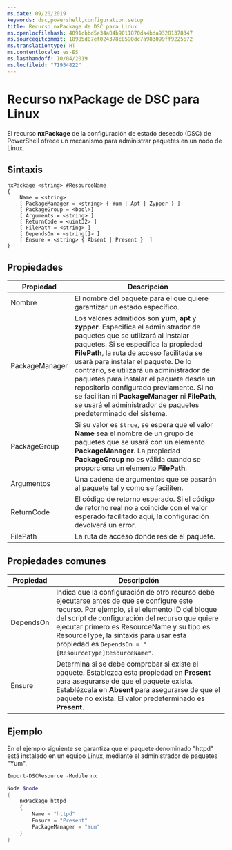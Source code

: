 ```yaml
---
ms.date: 09/20/2019
keywords: dsc,powershell,configuration,setup
title: Recurso nxPackage de DSC para Linux
ms.openlocfilehash: 4091cbbd5e34a84b9011870da4bda93281378347
ms.sourcegitcommit: 18985d07ef024378c8590dc7a983099ff9225672
ms.translationtype: HT
ms.contentlocale: es-ES
ms.lasthandoff: 10/04/2019
ms.locfileid: "71954822"
---
```

# <a name="dsc-for-linux-nxpackage-resource"></a>Recurso nxPackage de DSC para Linux

El recurso **nxPackage** de la configuración de estado deseado (DSC) de PowerShell ofrece un mecanismo para administrar paquetes en un nodo de Linux.

## <a name="syntax"></a>Sintaxis

```Syntax
nxPackage <string> #ResourceName
{
    Name = <string>
    [ PackageManager = <string> { Yum | Apt | Zypper } ]
    [ PackageGroup = <bool>]
    [ Arguments = <string> ]
    [ ReturnCode = <uint32> ]
    [ FilePath = <string> ]
    [ DependsOn = <string[]> ]
    [ Ensure = <string> { Absent | Present }  ]
}
```

## <a name="properties"></a>Propiedades

|Propiedad |Descripción |
|---|---|
|Nombre |El nombre del paquete para el que quiere garantizar un estado específico. |
|PackageManager |Los valores admitidos son **yum**, **apt** y **zypper**. Especifica el administrador de paquetes que se utilizará al instalar paquetes. Si se especifica la propiedad **FilePath**, la ruta de acceso facilitada se usará para instalar el paquete. De lo contrario, se utilizará un administrador de paquetes para instalar el paquete desde un repositorio configurado previamente. Si no se facilitan ni **PackageManager** ni **FilePath**, se usará el administrador de paquetes predeterminado del sistema. |
|PackageGroup |Si su valor es `$true`, se espera que el valor **Name** sea el nombre de un grupo de paquetes que se usará con un elemento **PackageManager**. La propiedad **PackageGroup** no es válida cuando se proporciona un elemento **FilePath**. |
|Argumentos |Una cadena de argumentos que se pasarán al paquete tal y como se faciliten. |
|ReturnCode |El código de retorno esperado. Si el código de retorno real no a coincide con el valor esperado facilitado aquí, la configuración devolverá un error. |
|FilePath |La ruta de acceso donde reside el paquete. |

## <a name="common-properties"></a>Propiedades comunes

|Propiedad |Descripción |
|---|---|
|DependsOn |Indica que la configuración de otro recurso debe ejecutarse antes de que se configure este recurso. Por ejemplo, si el elemento ID del bloque del script de configuración del recurso que quiere ejecutar primero es ResourceName y su tipo es ResourceType, la sintaxis para usar esta propiedad es `DependsOn = "[ResourceType]ResourceName"`. |
|Ensure |Determina si se debe comprobar si existe el paquete. Establezca esta propiedad en **Present** para asegurarse de que el paquete exista. Establézcala en **Absent** para asegurarse de que el paquete no exista. El valor predeterminado es **Present**. |

## <a name="example"></a>Ejemplo

En el ejemplo siguiente se garantiza que el paquete denominado "httpd" está instalado en un equipo Linux, mediante el administrador de paquetes "Yum".

```powershell
Import-DSCResource -Module nx

Node $node
{
    nxPackage httpd
    {
        Name = "httpd"
        Ensure = "Present"
        PackageManager = "Yum"
    }
}
```